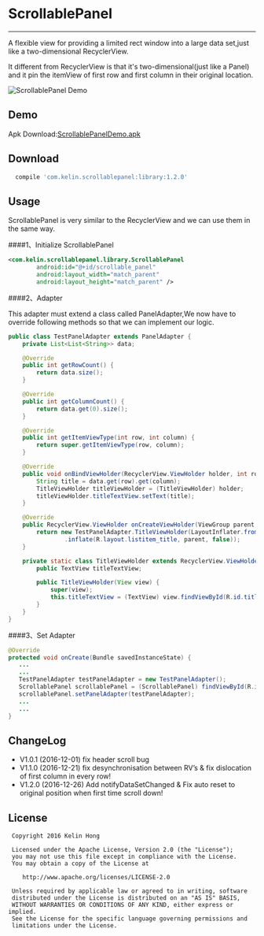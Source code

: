 
# ScrollablePanel
---

A flexible view for providing a limited rect window into a large data set,just like a two-dimensional RecyclerView.

It different from RecyclerView is that it's two-dimensional(just like a Panel) and it pin the itemView of first row and first column in their original location.

![ScrollablePanel Demo](art/ScrollablePanelDemo.gif) 

## Demo ##

Apk Download:[ScrollablePanelDemo.apk](art/ScrollablePanelDemo.apk) 

## Download ##

```groovy
  compile 'com.kelin.scrollablepanel:library:1.2.0' 
```

## Usage ##
ScrollablePanel is very similar to the RecyclerView and we can use them in the same way.

####1、Initialize ScrollablePanel
```xml
<com.kelin.scrollablepanel.library.ScrollablePanel
        android:id="@+id/scrollable_panel"
        android:layout_width="match_parent"
        android:layout_height="match_parent" />
```

####2、Adapter

This adapter must extend a class called PanelAdapter,We now have to override following methods so that we can implement our logic.
```java 
public class TestPanelAdapter extends PanelAdapter {
    private List<List<String>> data;

    @Override
    public int getRowCount() {
        return data.size();
    }

    @Override
    public int getColumnCount() {
        return data.get(0).size();
    }

    @Override
    public int getItemViewType(int row, int column) {
        return super.getItemViewType(row, column);
    }

    @Override
    public void onBindViewHolder(RecyclerView.ViewHolder holder, int row, int column) {
        String title = data.get(row).get(column);
        TitleViewHolder titleViewHolder = (TitleViewHolder) holder;
        titleViewHolder.titleTextView.setText(title);
    }

    @Override
    public RecyclerView.ViewHolder onCreateViewHolder(ViewGroup parent, int viewType) {
        return new TestPanelAdapter.TitleViewHolder(LayoutInflater.from(parent.getContext())
                .inflate(R.layout.listitem_title, parent, false));
    }

    private static class TitleViewHolder extends RecyclerView.ViewHolder {
        public TextView titleTextView;

        public TitleViewHolder(View view) {
            super(view);
            this.titleTextView = (TextView) view.findViewById(R.id.title);
        }
    }
}
```
####3、Set Adapter
```java
@Override
protected void onCreate(Bundle savedInstanceState) {
   ...
   ...
   TestPanelAdapter testPanelAdapter = new TestPanelAdapter();
   ScrollablePanel scrollablePanel = (ScrollablePanel) findViewById(R.id.scrollable_panel);
   scrollablePanel.setPanelAdapter(testPanelAdapter);
   ...
   ...
}
 ```
## ChangeLog ##

-  V1.0.1 (2016-12-01) fix header scroll bug
-  V1.1.0 (2016-12-21) fix desynchronisation between RV’s & fix dislocation of first column in every row!
-  V1.2.0 (2016-12-26)  Add notifyDataSetChanged  & Fix auto reset to original position when first time scroll down!

## License
   ```
    Copyright 2016 Kelin Hong
    
    Licensed under the Apache License, Version 2.0 (the "License");
    you may not use this file except in compliance with the License.
    You may obtain a copy of the License at
    
       http://www.apache.org/licenses/LICENSE-2.0
    
    Unless required by applicable law or agreed to in writing, software
    distributed under the License is distributed on an "AS IS" BASIS,
    WITHOUT WARRANTIES OR CONDITIONS OF ANY KIND, either express or implied.
    See the License for the specific language governing permissions and
    limitations under the License.
    
   ```
